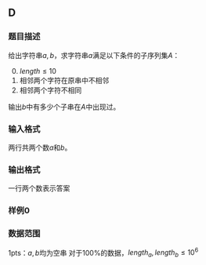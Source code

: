 ## D

### 题目描述

给出字符串$a,b$，求字符串$a$满足以下条件的子序列集$A$：

0. $length \leq 10$
1. 相邻两个字符在原串中不相邻
2. 相邻两个字符不相同

输出$b$中有多少个子串在$A$中出现过。

### 输入格式

两行共两个数$a$和$b$。

### 输出格式

一行两个数表示答案

### 样例0

### 数据范围

1pts：$a,b$均为空串
对于100%的数据，$length_a,length_b \leq 10^6$
